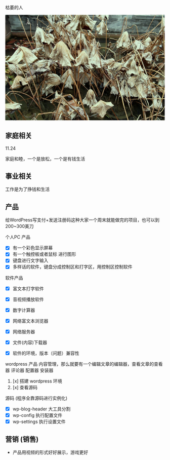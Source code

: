 

枯萎的人

![](images/2022-11-24-07-49-13.png)


## 家庭相关

11.24

家庭和睦，一个是放松，一个是有钱生活




## 事业相关

工作是为了挣钱和生活


## 产品

给WordPress写支付+发送注册码这种大家一个周末就能做完的项目，也可以到200~300美刀


个人PC 产品
- [x] 有一个彩色显示屏幕
- [x] 有一个触控板或者鼠标 进行图形
- [x] 键盘进行文字输入
- [x] 多样话的软件，键盘分成控制区和打字区，用控制区控制软件

软件产品
- [x] 富文本打字软件
- [x] 音视频播放软件
- [x] 数字计算器
- [x] 网络富文本浏览器
- [x] 网络服务器
- [x] 文件(内容)下载器
- [x] 软件的环境，版本（问题）兼容性


wordpress 产品
内容管理，那么就要有一个编辑文章的编辑器，查看文章的查看器
评论器
配置器
安装器


1. [x] 搭建 wordpress 环境
2. [x] 查看源码


源码 (程序全靠源码进行实例化)

- [x] wp-blog-header  大工具分割
- [x] wp-config 执行配置文件
- [x] wp-settings 执行设置文件

## 营销 (销售)

- 产品用视频的形式好好展示，游戏更好



